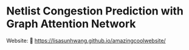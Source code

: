# Netlist Congestion Prediction with Graph Attention Network
Website: 🔗 https://lisasunhwang.github.io/amazingcoolwebsite/
